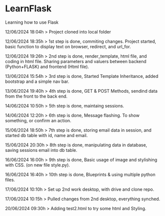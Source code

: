 # LearnFlask
Learning how to use Flask

12/06/2024 18:04h > Project cloned into local folder

12/06/2024 18:35h > 1st step is done, commiting changes. Project started, basic function to display text on browser, redirect, and url_for.

12/06/2024 19:26h > 2nd step is done, render_template, html file, and coding in html file. Sharing parameters and valuers between backend (Python+FLASK) and frontend (Html file).

13/06/2024 15:54h > 3rd step is done, Started Template Inheritance, added bootstrap and a simple nav bar.

13/06/2024 19:40h > 4th step is done, GET & POST Methods, sendind data from the front to the back end.

14/06/2024 10:50h > 5th step is done, maintaing sessions.

14/06/2024 12:20h > 6th step is done, Message flashing. To show something, or confirm an action.

15/06/2024 18:50h > 7th step is done, storing email data in session, and started db table with id, name and email.

15/06/2024 20:30h > 8th step is done, manipulating data in database, saving sessions email into db table.

16/06/2024 16:00h > 9th step is done, Basic usage of image and stylishing with CSS. (on new file style.py).

16/06/2024 16:40h > 10th step is done, Blueprints & using multiple python files.

17/06/2024 10:10h > Set up 2nd work desktop, with drive and clone repo.

17/06/2024 10:15h > Pulled changes from 2nd desktop, everything synched.

20/06/2024 09:30h > Adding test2.html to try some html and Styling.